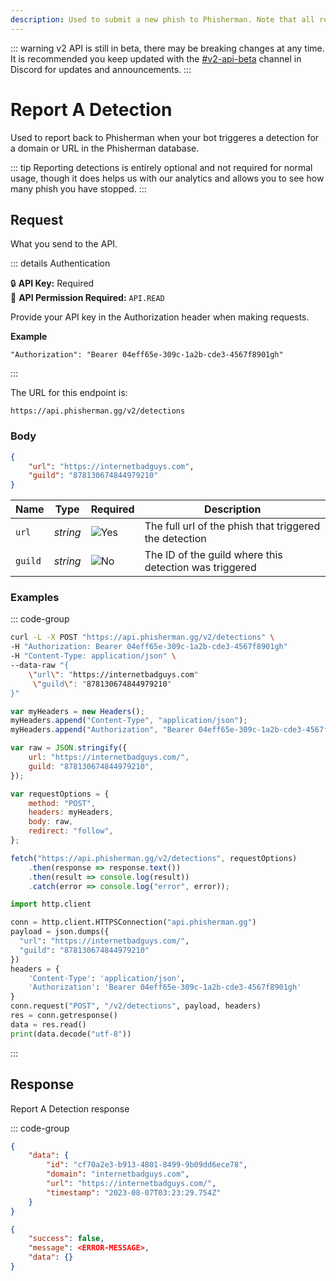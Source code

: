 ```yaml
---
description: Used to submit a new phish to Phisherman. Note that all reports are reviewed manually before any new domains are added to Phisherman.
---
```


::: warning
v2 API is still in beta, there may be breaking changes at any time. It is recommended you keep updated with the [#v2-api-beta](https://discord.com/channels/878130674844979210/904090622208663632) channel in Discord for updates and announcements.
:::

# Report A Detection <Badge type="warning" text="POST" />

Used to report back to Phisherman when your bot triggeres a detection for a domain or URL in the Phisherman database.

::: tip
Reporting detections is entirely optional and not required for normal usage, though it does helps us with our analytics and allows you to see how many phish you have stopped.
:::

## Request

What you send to the API.

::: details Authentication

:lock: **API Key:** Required  
:key: **API Permission Required:** `API.READ`

Provide your API key in the Authorization header when making requests.

**Example**

```
"Authorization": "Bearer 04eff65e-309c-1a2b-cde3-4567f8901gh"
```

:::

The URL for this endpoint is:

```
https://api.phisherman.gg/v2/detections
```

### Body

```json
{
	"url": "https://internetbadguys.com",
	"guild": "878130674844979210"
}
```

| Name    | Type     | Required                        | Description                                            |
| ------- | -------- | ------------------------------- | ------------------------------------------------------ |
| `url`   | _string_ | ![Yes](/images/green-check.png) | The full url of the phish that triggered the detection |
| `guild` | _string_ | ![No](/images/red-cross.png)    | The ID of the guild where this detection was triggered |

### Examples

::: code-group

```sh [CURL]
curl -L -X POST "https://api.phisherman.gg/v2/detections" \
-H "Authorization: Bearer 04eff65e-309c-1a2b-cde3-4567f8901gh"
-H "Content-Type: application/json" \
--data-raw "{
    \"url\": "https://internetbadguys.com"
	 \"guild\": "878130674844979210"
}"

```

```js [Javascript]
var myHeaders = new Headers();
myHeaders.append("Content-Type", "application/json");
myHeaders.append("Authorization", "Bearer 04eff65e-309c-1a2b-cde3-4567f8901gh");

var raw = JSON.stringify({
	url: "https://internetbadguys.com/",
	guild: "878130674844979210",
});

var requestOptions = {
	method: "POST",
	headers: myHeaders,
	body: raw,
	redirect: "follow",
};

fetch("https://api.phisherman.gg/v2/detections", requestOptions)
	.then(response => response.text())
	.then(result => console.log(result))
	.catch(error => console.log("error", error));
```

```py [Python]
import http.client

conn = http.client.HTTPSConnection("api.phisherman.gg")
payload = json.dumps({
  "url": "https://internetbadguys.com/",
  "guild": "878130674844979210"
})
headers = {
	'Content-Type': 'application/json',
	'Authorization': 'Bearer 04eff65e-309c-1a2b-cde3-4567f8901gh'
}
conn.request("POST", "/v2/detections", payload, headers)
res = conn.getresponse()
data = res.read()
print(data.decode("utf-8"))
```

:::

## Response

Report A Detection response

::: code-group

```json [HTTP201]
{
	"data": {
		"id": "cf70a2e3-b913-4801-8499-9b09dd6ece78",
		"domain": "internetbadguys.com",
		"url": "https://internetbadguys.com/",
		"timestamp": "2023-08-07T03:23:29.754Z"
	}
}
```

```json [HTTP400]
{
	"success": false,
	"message": <ERROR-MESSAGE>,
	"data": {}
}
```
